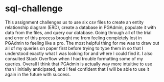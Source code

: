 # sql-challenge

This assignment challenges us to use six csv files to create an entity relationship diagram (ERD), create a database in PGAdmin, populate it with data from the files, and query our database. Going through all of the trial and error of this process brought me from feeling completely lost in PGAdmin to feeling like a pro. The most helpful thing for me was to draw out all of my queries on paper first before trying to type them in so that I understood exactly what I was looking for and where I could find it. I also consulted Stack Overflow when I had trouble formatting some of my queries. Overall I think that PGAdmin is actually way more intuitive to use than I initially anticipated, and I feel confident that I will be able to use it again in the future with success. 

